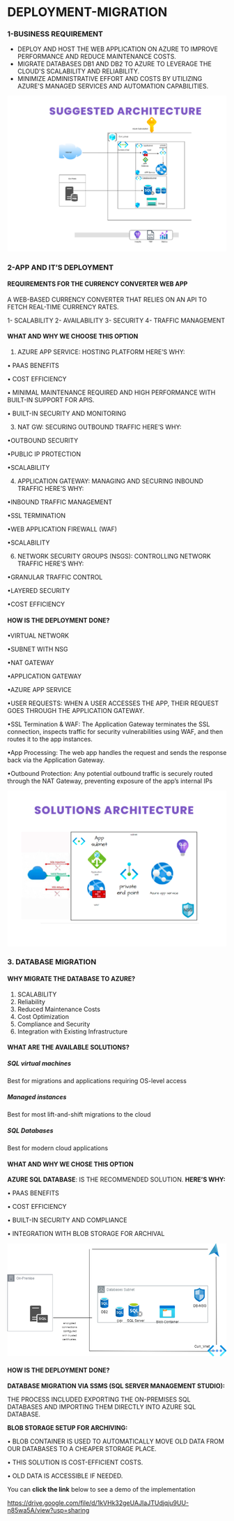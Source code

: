# DEPLOYMENT-MIGRATION
### 1-BUSINESS REQUIREMENT

- DEPLOY AND HOST THE WEB APPLICATION ON AZURE TO IMPROVE PERFORMANCE AND REDUCE MAINTENANCE COSTS.
- MIGRATE DATABASES DB1 AND DB2 TO AZURE TO LEVERAGE THE CLOUD'S SCALABILITY AND RELIABILITY.
- MINIMIZE ADMINISTRATIVE EFFORT AND COSTS BY UTILIZING AZURE'S MANAGED SERVICES AND AUTOMATION CAPABILITIES.

![architecture.png](architecture.png)

### 2-APP AND IT’S DEPLOYMENT
#### REQUIREMENTS FOR THE CURRENCY CONVERTER WEB APP
A WEB-BASED CURRENCY CONVERTER THAT RELIES ON AN API TO FETCH REAL-TIME CURRENCY RATES.

1- SCALABILITY
2- AVAILABILITY
3- SECURITY
4- TRAFFIC MANAGEMENT

#### WHAT AND WHY WE CHOOSE THIS OPTION 
1. AZURE APP SERVICE: HOSTING PLATFORM
HERE’S WHY:
 
• PAAS BENEFITS

• COST EFFICIENCY

• MINIMAL MAINTENANCE REQUIRED AND HIGH PERFORMANCE WITH BUILT-IN SUPPORT FOR APIS.

• BUILT-IN SECURITY AND MONITORING

3. NAT GW: SECURING OUTBOUND TRAFFIC
HERE’S WHY:

•OUTBOUND SECURITY

•PUBLIC IP PROTECTION

•SCALABILITY

4. APPLICATION GATEWAY: MANAGING AND SECURING INBOUND TRAFFIC
HERE’S WHY:

•INBOUND TRAFFIC MANAGEMENT

•SSL TERMINATION

•WEB APPLICATION FIREWALL (WAF)

•SCALABILITY

6. NETWORK SECURITY GROUPS (NSGS): CONTROLLING NETWORK TRAFFIC
HERE’S WHY:

•GRANULAR TRAFFIC CONTROL

•LAYERED SECURITY

•COST EFFICIENCY

#### HOW IS THE DEPLOYMENT DONE?

•VIRTUAL NETWORK

•SUBNET WITH NSG

•NAT GATEWAY

•APPLICATION GATEWAY

•AZURE APP SERVICE

•USER REQUESTS: WHEN A USER ACCESSES THE APP, THEIR REQUEST GOES THROUGH THE APPLICATION GATEWAY.

•SSL Termination & WAF: The Application Gateway terminates the SSL connection, inspects traffic for security vulnerabilities using WAF, and then routes it to the app instances.

•App Processing: The web app handles the request and sends the response back via the Application Gateway.

•Outbound Protection: Any potential outbound traffic is securely routed through the NAT Gateway, preventing exposure of the app’s internal IPs

![app architecture.png](apparchitecture.png)

### 3. DATABASE MIGRATION
#### WHY MIGRATE THE DATABASE TO AZURE?
1. SCALABILITY
2. Reliability
3. Reduced Maintenance Costs
4. Cost Optimization
5. Compliance and Security
6. Integration with Existing Infrastructure

#### WHAT ARE THE AVAILABLE SOLUTIONS?
##### SQL virtual machines
Best for migrations and applications requiring OS-level access
##### Managed instances
Best for most lift-and-shift migrations to the cloud
##### SQL Databases
Best for modern cloud applications

#### WHAT AND WHY WE CHOSE THIS OPTION

**AZURE SQL DATABASE**: IS THE RECOMMENDED SOLUTION.
**HERE’S WHY:**

• PAAS BENEFITS

• COST EFFICIENCY

• BUILT-IN SECURITY AND COMPLIANCE

• INTEGRATION WITH BLOB STORAGE FOR ARCHIVAL

![on prem.png](onprem.png)

#### HOW IS THE DEPLOYMENT DONE?

**DATABASE MIGRATION VIA SSMS (SQL SERVER MANAGEMENT STUDIO):**

THE PROCESS INCLUDED EXPORTING THE ON-PREMISES SQL DATABASES AND IMPORTING THEM DIRECTLY INTO AZURE SQL DATABASE.

**BLOB STORAGE SETUP FOR ARCHIVING:**

• BLOB CONTAINER IS USED TO AUTOMATICALLY MOVE OLD DATA FROM OUR DATABASES TO A CHEAPER STORAGE PLACE.

• THIS SOLUTION IS COST-EFFICIENT COSTS.

• OLD DATA IS ACCESSIBLE IF NEEDED.

You can **click the link** below to see a demo of the implementation 

https://drive.google.com/file/d/1kVHk32geUAJIaJTUdjqju9UU-n85wa5A/view?usp=sharing

